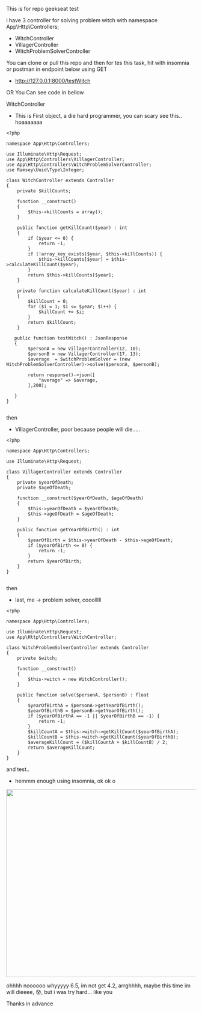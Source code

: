 This is for repo geekseat test

i have 3 controller for solving problem witch with namespace App\Http\Controllers;
- WitchController
- VillagerController
- WitchProblemSolverController



You can clone or pull this repo and then for tes this task, hit with insomnia or postman in endpoint below using GET
- http://127.0.0.1:8000/testWitch

OR You Can see code in bellow

WitchController
- This is First object, a die hard programmer, you can scary see this.. hoaaaaaaa
```
<?php

namespace App\Http\Controllers;

use Illuminate\Http\Request;
use App\Http\Controllers\VillagerController;
use App\Http\Controllers\WitchProblemSolverController;
use Ramsey\Uuid\Type\Integer;

class WitchController extends Controller
{
    private $killCounts;

    function __construct() 
    {
        $this->killCounts = array();
    }

    public function getKillCount($year) : int 
    {
        if ($year <= 0) {
            return -1;
        }
        if (!array_key_exists($year, $this->killCounts)) {
            $this->killCounts[$year] = $this->calculateKillCount($year);
        }
        return $this->killCounts[$year];
    }

    private function calculateKillCount($year) : int 
    {
        $killCount = 0;
        for ($i = 1; $i <= $year; $i++) {
            $killCount += $i;
        }
        return $killCount;
    }

   public function testWitch() : JsonResponse
   {
        $personA = new VillagerController(12, 10); 
        $personB = new VillagerController(17, 13);
        $average  = $witchProblemSolver = (new WitchProblemSolverController)->solve($personA, $personB);

        return response()->json([
            "average" => $average,
        ],200);

   }
}


```

then
- VillagerController, poor because people will die.....
```
<?php

namespace App\Http\Controllers;

use Illuminate\Http\Request;

class VillagerController extends Controller
{
    private $yearOfDeath;
    private $ageOfDeath;
  
    function __construct($yearOfDeath, $ageOfDeath) 
    {
        $this->yearOfDeath = $yearOfDeath;
        $this->ageOfDeath = $ageOfDeath;
    }
  
    public function getYearOfBirth() : int 
    {
        $yearOfBirth = $this->yearOfDeath - $this->ageOfDeath;
        if ($yearOfBirth <= 0) {
            return -1;
        }
        return $yearOfBirth;
    }
}


```

then 
- last, me -> problem solver, cooolllll
```
<?php

namespace App\Http\Controllers;

use Illuminate\Http\Request;
use App\Http\Controllers\WitchController;

class WitchProblemSolverController extends Controller
{
    private $witch;

    function __construct() 
    {
        $this->witch = new WitchController();
    }

    public function solve($personA, $personB) : float
    {
        $yearOfBirthA = $personA->getYearOfBirth();
        $yearOfBirthB = $personB->getYearOfBirth();
        if ($yearOfBirthA == -1 || $yearOfBirthB == -1) {
            return -1;
        }
        $killCountA = $this->witch->getKillCount($yearOfBirthA);
        $killCountB = $this->witch->getKillCount($yearOfBirthB);
        $averageKillCount = ($killCountA + $killCountB) / 2;
        return $averageKillCount;
    }
}

```

and test.. 
 - hemmm enough using insomnia, ok ok o
<img src="http://185.210.144.144/images/result.png" width="700" height="500"/>

ohhhh noooooo whyyyyy 6.5, im not get 4.2, arrghhhh, maybe this time im will dieeee, :cold_sweat:, but i was try hard... like you

Thanks in advance
